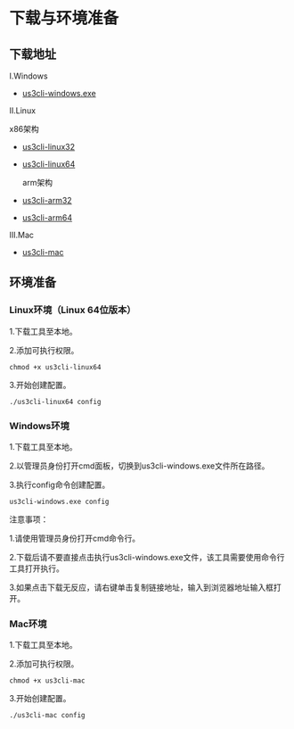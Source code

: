 # 下载与环境准备

## 下载地址

Ⅰ.Windows

- [us3cli-windows.exe](http://us3-release.cn-bj.ufileos.com/us3cli/us3cli-windows.exe)

Ⅱ.Linux

  x86架构

- [us3cli-linux32](http://us3-release.cn-bj.ufileos.com/us3cli/us3cli-linux32)

- [us3cli-linux64](http://us3-release.cn-bj.ufileos.com/us3cli/us3cli-linux64)

  arm架构

- [us3cli-arm32](http://us3-release.cn-bj.ufileos.com/us3cli/us3cli-arm32)

- [us3cli-arm64](http://us3-release.cn-bj.ufileos.com/us3cli/us3cli-arm64)

Ⅲ.Mac

- [us3cli-mac](http://us3-release.cn-bj.ufileos.com/us3cli/us3cli-mac)

## 环境准备

### Linux环境（Linux 64位版本）

1.下载工具至本地。

2.添加可执行权限。

```
chmod +x us3cli-linux64 
```

3.开始创建配置。

```
./us3cli-linux64 config
```

### Windows环境

1.下载工具至本地。

2.以管理员身份打开cmd面板，切换到us3cli-windows.exe文件所在路径。

3.执行config命令创建配置。

```
us3cli-windows.exe config
```

注意事项：

1.请使用管理员身份打开cmd命令行。

2.下载后请不要直接点击执行us3cli-windows.exe文件，该工具需要使用命令行工具打开执行。

3.如果点击下载无反应，请右键单击复制链接地址，输入到浏览器地址输入框打开。

### Mac环境

1.下载工具至本地。

2.添加可执行权限。

```
chmod +x us3cli-mac
```

3.开始创建配置。

```
./us3cli-mac config
```

